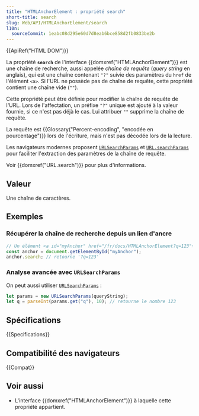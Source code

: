 ```yaml
---
title: "HTMLAnchorElement : propriété search"
short-title: search
slug: Web/API/HTMLAnchorElement/search
l10n:
  sourceCommit: 1eabc08d295e60d7d8eab6bce858d2fb0833be2b
---
```


{{ApiRef("HTML DOM")}}

La propriété **`search`** de l'interface {{domxref("HTMLAnchorElement")}} est une chaîne de recherche, aussi appelée _chaîne de requête_ (<i lang="en">query string</i> en anglais), qui est une chaîne contenant `"?"` suivie des paramètres du `href` de l'élément `<a>`.
Si l'URL ne possède pas de chaîne de requête, cette propriété contient une chaîne vide (`""`).

Cette propriété peut être définie pour modifier la chaîne de requête de l'URL. Lors de l'affectation, un préfixe `"?"` unique est ajouté à la valeur fournie, si ce n'est pas déjà le cas. Lui attribuer `""` supprime la chaîne de requête.

La requête est {{Glossary("Percent-encoding", "encodée en pourcentage")}} lors de l'écriture, mais n'est pas décodée lors de la lecture.

Les navigateurs modernes proposent [`URLSearchParams`](/fr/docs/Web/API/URLSearchParams/get#exemples) et [`URL.searchParams`](/fr/docs/Web/API/URL/searchParams#getexemples) pour faciliter l'extraction des paramètres de la chaîne de requête.

Voir {{domxref("URL.search")}} pour plus d'informations.

## Valeur

Une chaîne de caractères.

## Exemples

### Récupérer la chaîne de recherche depuis un lien d'ancre

```js
// Un élément <a id="myAnchor" href="/fr/docs/HTMLAnchorElement?q=123"> est présent dans le document
const anchor = document.getElementById("myAnchor");
anchor.search; // retourne '?q=123'
```

### Analyse avancée avec `URLSearchParams`

On peut aussi utiliser [`URLSearchParams`](/fr/docs/Web/API/URLSearchParams/get#exemples)&nbsp;:

```js
let params = new URLSearchParams(queryString);
let q = parseInt(params.get("q"), 10); // retourne le nombre 123
```

## Spécifications

{{Specifications}}

## Compatibilité des navigateurs

{{Compat}}

## Voir aussi

- L'interface {{domxref("HTMLAnchorElement")}} à laquelle cette propriété appartient.
